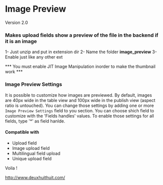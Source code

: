 # Image Preview

Version 2.0

### Makes upload fields show a preview of the file in the backend if it is an image 

1- Just unzip and put in extension dir
2- Name the folder **image_preview**
3- Enable just like any other ext

*** You must enable JIT Image Manipulation inorder to make the thumbnail work ***

### Image Preview Settings

It is possible to customize how images are previewed. By default, images are 40px wide in the table view
and 100px wide in the publish view (aspect ratio is untouched).
You can change those settings by adding one or more `Image Preview Settings` field to you section.
You can choose shich field to customize with the 'Fields handles' values.
To enable those settings for all fields, type '*' as field hanlde.

#### Compatible with

- Upload field
- Image upload field
- Multilingual field upload
- Unique upload field

Voila !

http://www.deuxhuithuit.com/

